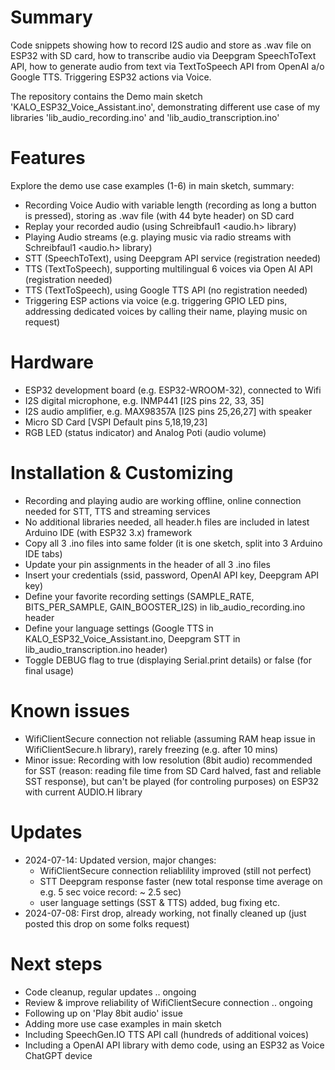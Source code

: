 # Summary
Code snippets showing how to record I2S audio and store as .wav file on ESP32 with SD card, how to transcribe audio via Deepgram SpeechToText API, how to generate audio from text via TextToSpeech API from OpenAI a/o Google TTS. Triggering ESP32 actions via Voice.

The repository contains the Demo main sketch  'KALO_ESP32_Voice_Assistant.ino', demonstrating different use case of my libraries 'lib_audio_recording.ino' and 'lib_audio_transcription.ino'  

# Features
Explore the demo use case examples (1-6) in main sketch, summary:
- Recording Voice Audio with variable length (recording as long a button is pressed), storing as .wav file (with 44 byte header) on SD card  
- Replay your recorded audio (using Schreibfaul1 <audio.h> library) 
- Playing Audio streams (e.g. playing music via radio streams with Schreibfaul1 <audio.h> library)
- STT (SpeechToText), using Deepgram API service (registration needed)  
- TTS (TextToSpeech), supporting multilingual 6 voices via Open AI API (registration needed)
- TTS (TextToSpeech), using Google TTS API (no registration needed)  
- Triggering ESP actions via voice (e.g. triggering GPIO LED pins, addressing dedicated voices by calling their name, playing music on request)

# Hardware
- ESP32 development board (e.g. ESP32-WROOM-32), connected to Wifi
- I2S digital microphone, e.g. INMP441 [I2S pins 22, 33, 35]          
- I2S audio amplifier, e.g. MAX98357A [I2S pins 25,26,27] with speaker
- Micro SD Card [VSPI Default pins 5,18,19,23] 
- RGB LED (status indicator) and Analog Poti (audio volume)

# Installation & Customizing
- Recording and playing audio are working offline, online connection needed for STT, TTS and streaming services
- No additional libraries needed, all header.h files are included in latest Arduino IDE (with ESP32 3.x) framework
- Copy all 3 .ino files into same folder (it is one sketch, split into 3 Arduino IDE tabs)
- Update your pin assignments in the header of all 3 .ino files
- Insert your credentials (ssid, password, OpenAI API key, Deepgram API key)
- Define your favorite recording settings (SAMPLE_RATE, BITS_PER_SAMPLE, GAIN_BOOSTER_I2S) in lib_audio_recording.ino header
- Define your language settings (Google TTS in KALO_ESP32_Voice_Assistant.ino, Deepgram STT in lib_audio_transcription.ino header)
- Toggle DEBUG flag to true (displaying Serial.print details) or false (for final usage)

# Known issues
- WifiClientSecure connection not reliable (assuming RAM heap issue in WifiClientSecure.h library), rarely freezing (e.g. after 10 mins)
- Minor issue: Recording with low resolution (8bit audio) recommended for SST (reason: reading file time from SD Card halved, fast and reliable SST response), but can't be played (for controling purposes) on ESP32 with current AUDIO.H library

# Updates
- 2024-07-14: Updated version, major changes:
  - WifiClientSecure connection reliablility improved (still not perfect) 
  - STT Deepgram response faster (new total response time average on e.g. 5 sec voice record: ~ 2.5 sec)
  - user language settings (SST & TTS) added, bug fixing etc.
- 2024-07-08: First drop, already working, not finally cleaned up (just posted this drop on some folks request)

# Next steps
- Code cleanup, regular updates .. ongoing
- Review & improve reliability of WifiClientSecure connection .. ongoing
- Following up on 'Play 8bit audio' issue
- Adding more use case examples in main sketch
- Including SpeechGen.IO TTS API call (hundreds of additional voices)
- Including a OpenAI API library with demo code, using an ESP32 as Voice ChatGPT device
